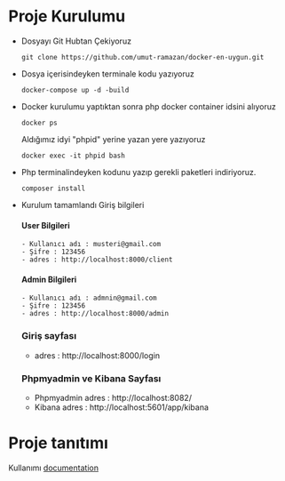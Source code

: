 # Proje Kurulumu 


 * Dosyayı Git Hubtan Çekiyoruz
    ```
    git clone https://github.com/umut-ramazan/docker-en-uygun.git  
    ```
  

 * Dosya içerisindeyken terminale kodu yazıyoruz
    ```
    docker-compose up -d -build
    ```

 * Docker kurulumu yaptıktan sonra php docker container idsini alıyoruz
      ```
      docker ps
      ``` 
    Aldığımız idyi "phpid" yerine yazan yere yazıyoruz
     ```
     docker exec -it phpid bash
     ``` 
  
  * Php terminalindeyken kodunu yazıp gerekli paketleri indiriyoruz.
       ```
       composer install
       ``` 
 * Kurulum tamamlandı Giriş bilgileri
    
      #### User Bilgileri
       - Kullanıcı adı : musteri@gmail.com
       - Şifre : 123456
       - adres : http://localhost:8000/client
        
        
      #### Admin Bilgileri
       - Kullanıcı adı : admnin@gmail.com
       - Şifre : 123456
       - adres : http://localhost:8000/admin
        
      ### Giriş sayfası
      - adres : http://localhost:8000/login
      
      ### Phpmyadmin ve Kibana Sayfası
      - Phpmyadmin adres : http://localhost:8082/
      - Kibana adres :  http://localhost:5601/app/kibana
  
 

# Proje tanıtımı

Kullanımı   [documentation](doc/use.md)


 
